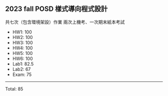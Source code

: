 ## 2023 fall POSD 樣式導向程式設計
共七次（包含環境架設）作業
兩次上機考、一次期末紙本考試

- HW1: 100
- HW2: 100
- HW3: 100
- HW4: 100
- HW5: 100
- HW6: 100
- Lab1: 82.5
- Lab2: 67
- Exam: 75
-----------
Total: 85